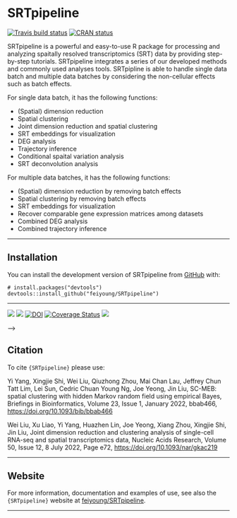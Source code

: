 <!-- README.md is generated from README.Rmd. Please edit that file -->

SRTpipeline
===========

<!-- badges: start -->

[![Travis build
status](https://travis-ci.com/feiyoung/SRTpipeline.svg?branch=master)](https://travis-ci.com/feiyoung/SRTpipeline)
[![CRAN
status](https://www.r-pkg.org/badges/version/SRTpipeline)](https://CRAN.R-project.org/package=SRTpipeline)
<!-- badges: end -->

SRTpipeline is a powerful and easy-to-use R package for processing and
analyzing spaitally resolved transcriptomics (SRT) data by providing
step-by-step tutorials. SRTpipeline integrates a series of our developed
methods and commonly used analyses tools. SRTpipline is able to handle
single data batch and multiple data batches by considering the
non-cellular effects such as batch effects.

For single data batch, it has the following functions:

-   (Spatial) dimension reduction
-   Spatial clustering
-   Joint dimension reduction and spatial clustering
-   SRT embeddings for visualization
-   DEG analysis
-   Trajectory inference
-   Conditional spaital variation analysis
-   SRT deconvolution analysis

For multiple data batches, it has the following functions:

-   (Spatial) dimension reduction by removing batch effects
-   Spatial clustering by removing batch effects
-   SRT embeddings for visualization
-   Recover comparable gene expression matrices among datasets
-   Combined DEG analysis
-   Combined trajectory inference

------------------------------------------------------------------------

Installation
------------

You can install the development version of SRTpipeline from
[GitHub](https://github.com/) with:

    # install.packages("devtools")
    devtools::install_github("feiyoung/SRTpipeline")

------------------------------------------------------------------------

<!-- # SRTpipeline <img src='man/figures/logo.png' align="right" height="139" /> -->
<!-- badges: start -->

[![](https://www.r-pkg.org/badges/version-ago/SRTpipeline)](https://cran.r-project.org/package=SRTpipeline)
[![](https://cranlogs.r-pkg.org/badges/SRTpipeline?color=orange)](https://cran.r-project.org/package=SRTpipeline)
[![DOI](https://zenodo.org/badge/DOI/10.5281/zenodo.1972039.svg)](https://doi.org/10.5281/zenodo.1972039)
[![Coverage
Status](https://img.shields.io/codecov/c/github/feiyoung/SRTpipeline/master.svg)](https://codecov.io/github/feiyoung/SRTpipeline?branch=master)
[![](https://badges.feiyoung.org/184_status.svg)](https://github.com/feiyoung/software-review/issues/184)
<!-- badges: end -->

<!-- [`SRTpipeline`](https://docs.feiyoung.org/SRTpipeline/) is a `R` package devoted to -->
<!-- analyzing spatially resovled transcriptomics data. -->
<!-- <!-- <a href="http://www.irea.cnr.it/en/"> <img src="man/figures/irea_logo.png" height="40" align="left" /></a>  -->

–&gt;

<!-- <span style='font-style:italic;font-weight:bold;'>`{SRTpipeline}` was developed by XX. -->
<!-- [It is dedicated to the memory of Lorenzo](https://docs.feiyoung.org/SRTpipeline/articles/lorenzo.html).</span> -->

Citation
--------

To cite `{SRTpipeline}` please use:

Yi Yang, Xingjie Shi, Wei Liu, Qiuzhong Zhou, Mai Chan Lau, Jeffrey Chun
Tatt Lim, Lei Sun, Cedric Chuan Young Ng, Joe Yeong, Jin Liu, SC-MEB:
spatial clustering with hidden Markov random field using empirical
Bayes, Briefings in Bioinformatics, Volume 23, Issue 1, January 2022,
bbab466,
<a href="https://doi.org/10.1093/bib/bbab466" class="uri">https://doi.org/10.1093/bib/bbab466</a>

Wei Liu, Xu Liao, Yi Yang, Huazhen Lin, Joe Yeong, Xiang Zhou, Xingjie
Shi, Jin Liu, Joint dimension reduction and clustering analysis of
single-cell RNA-seq and spatial transcriptomics data, Nucleic Acids
Research, Volume 50, Issue 12, 8 July 2022, Page e72,
<a href="https://doi.org/10.1093/nar/gkac219" class="uri">https://doi.org/10.1093/nar/gkac219</a>

------------------------------------------------------------------------

Website
-------

For more information, documentation and examples of use, see also the
`{SRTpipeline}` website at
[feiyoung/SRTpipeline](https://github.com/feiyoung/SRTpipeline).

------------------------------------------------------------------------
